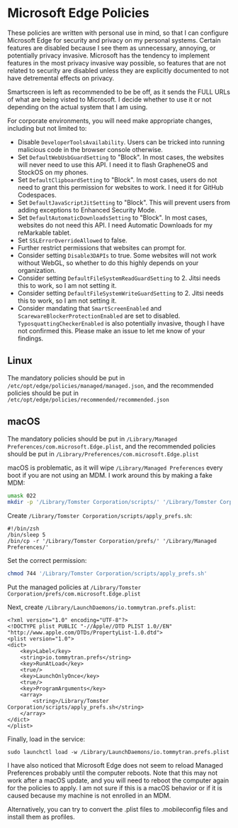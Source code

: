 # Microsoft Edge Policies

These policies are written with personal use in mind, so that I can configure Microsoft Edge for security and privacy on my personal systems. Certain features are disabled because I see them as unnecessary, annoying, or potentially privacy invasive. Microsoft has the tendency to implement features in the most privacy invasive way possible, so features that are not related to security are disabled unless they are explicitly documented to not have detremental effects on privacy.

Smartscreen is left as recommended to be be off, as it sends the FULL URLs of what are being visted to Microsoft. I decide whether to use it or not depending on the actual system that I am using.

For corporate environments, you will need make appropriate changes, including but not limited to:
- Disable `DeveloperToolsAvailability`. Users can be tricked into running malicious code in the browser console otherwise.
- Set `DefaultWebUsbGuardSetting` to "Block". In most cases, the websites will never need to use this API. I need it to flash GrapheneOS and StockOS on my phones.
- Set `DefaultClipboardSetting` to "Block". In most cases, users do not need to grant this permission for websites to work. I need it for GitHub Codespaces.
- Set `DefaultJavaScriptJitSetting` to "Block". This will prevent users from adding exceptions to Enhanced Security Mode.
- Set `DefaultAutomaticDownloadsSetting` to "Block". In most cases, websites do not need this API. I need Automatic Downloads for my reMarkable tablet.
- Set `SSLErrorOverrideAllowed` to false.
- Further restrict permissions that websites can prompt for.
- Consider setting `Disable3DAPIs` to true. Some websites will not work without WebGL, so whether to do this highly depends on your organization.
- Consider setting `DefaultFileSystemReadGuardSetting` to 2. Jitsi needs this to work, so I am not setting it.
- Consider setting `DefaultFileSystemWriteGuardSetting` to 2. Jitsi needs this to work, so I am not setting it.
- Consider mandating that `SmartScreenEnabled` and `ScarewareBlockerProtectionEnabled` are set to disabled. `TyposquattingCheckerEnabled` is also potentially invasive, though I have not confirmed this. Please make an issue to let me know of your findings.

## Linux

The mandatory policies should be put in `/etc/opt/edge/policies/managed/managed.json`, and the recommended policies should be put in `/etc/opt/edge/policies/recommended/recommended.json`

## macOS

The mandatory policies should be put in `/Library/Managed Preferences/com.microsoft.Edge.plist`, and the recommended policies should be put in `/Library/Preferences/com.microsoft.Edge.plist`

macOS is problematic, as it will wipe `/Library/Managed Preferences` every boot if you are not using an MDM. I work around this by making a fake MDM:

```zsh
umask 022
mkdir -p '/Library/Tomster Corporation/scripts/' '/Library/Tomster Corporation/prefs/' '/Library/Managed Preferences'
```

Create `/Library/Tomster Corporation/scripts/apply_prefs.sh`:

```
#!/bin/zsh
/bin/sleep 5
/bin/cp -r '/Library/Tomster Corporation/prefs/' '/Library/Managed Preferences/'
```

Set the correct permission:
```zsh
chmod 744 '/Library/Tomster Corporation/scripts/apply_prefs.sh'
```

Put the managed policies at `/Library/Tomster Corporation/prefs/com.microsoft.Edge.plist`

Next, create `/Library/LaunchDaemons/io.tommytran.prefs.plist`:

```
<?xml version="1.0" encoding="UTF-8"?>
<!DOCTYPE plist PUBLIC "-//Apple//DTD PLIST 1.0//EN" "http://www.apple.com/DTDs/PropertyList-1.0.dtd">
<plist version="1.0">
<dict>
    <key>Label</key>
    <string>io.tommytran.prefs</string>
    <key>RunAtLoad</key>
    <true/>
    <key>LaunchOnlyOnce</key>
    <true/>
    <key>ProgramArguments</key>
    <array>
        <string>/Library/Tomster Corporation/scripts/apply_prefs.sh</string>
    </array>
</dict>
</plist>
```

Finally, load in the service:

```
sudo launchctl load -w /Library/LaunchDaemons/io.tommytran.prefs.plist
```

I have also noticed that Microsoft Edge does not seem to reload Managed Preferences probably until the computer reboots. Note that this may not work after a macOS update, and you will need to reboot the computer again for the policies to apply. I am not sure if this is a macOS behavior or if it is caused because my machine is not enrolled in an MDM.

Alternatively, you can try to convert the .plist files to .mobileconfig files and install them as profiles.
